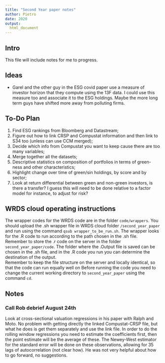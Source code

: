 ```yaml
---
title: "Second Year paper notes"
author: Pietro
date: 2020
output: 
  html_document 
---
```


## Intro
This file will include notes for me to progress.

## Ideas
* Garel and the other guy in the ESG covid paper use a measure of investor horizon that they compute using the 13F data. 
I could use this measure too and associate it to the ESG holdings. 
Maybe the more long term guys have shifted more away from polluting firms.

## To-Do Plan

1. Find ESG rankings from Bloomberg and Datastream;
2. Figure out how to link CRSP and Compustat information and then link to S34 too (unless can use CCM merged);
3. Decide which info from Compustat you want to keep cause there are too many variables;
4. Merge together all the datasets;
5. Descriptive statistics on composition of portfolios in terms of green-ness and other characteristics;
6. Highlight change over time of green/sin holdings, by score and by sector;
7. Look at return differential between green and non-green investors, is there a transfer? 
I guess this will need to be done relative to a factor model for instance, to adjust for risk?


## WRDS cloud operating instructions

The wrapper codes for the WRDS code are in the folder `code/wrappers`. You should upload the .sh wrapper file in WRDS cloud folder `/second_year_paper` and run using the command `qsub wrapper_to_be_run.sh`. The wrapper looks for the .R code to run according to the path chosen in the .sh file. Remember to store the .r code on the server in the folder `second_year_paper/code`.
The folder where the .Output file is saved can be chosen in the .sh file, and in the .R code you run you can determine the destination of the output. <br>
Remember to keep the file structure on the server and locally identical, so that the code can run equally well on 
Before running the code you need to change the current working directory to `second_year_paper` using the command `cd`. 

## Notes

### Call Rob debrief August 24th
Look at cross-sectional valuation regressions in his paper with Ralph and Moto. 
No problem with getting directly the linked Compustat-CRSP file, but what he does is get them separately and use the link file.
In order to do the rolling window regressions you need to estimate the coefficients first, then the point estimate will be the average of these.
The Newey-West estimator for the standard error will be done on these observations, allowing for 35 lags of autocorrelation (not clear how).
He was not very helpful about how to go forward, no suggestions.



